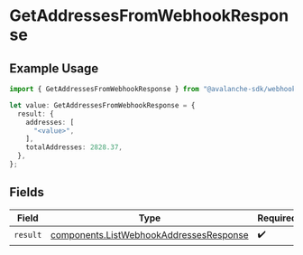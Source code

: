 # GetAddressesFromWebhookResponse

## Example Usage

```typescript
import { GetAddressesFromWebhookResponse } from "@avalanche-sdk/webhooks/models/operations";

let value: GetAddressesFromWebhookResponse = {
  result: {
    addresses: [
      "<value>",
    ],
    totalAddresses: 2828.37,
  },
};
```

## Fields

| Field                                                                                              | Type                                                                                               | Required                                                                                           | Description                                                                                        |
| -------------------------------------------------------------------------------------------------- | -------------------------------------------------------------------------------------------------- | -------------------------------------------------------------------------------------------------- | -------------------------------------------------------------------------------------------------- |
| `result`                                                                                           | [components.ListWebhookAddressesResponse](../../models/components/listwebhookaddressesresponse.md) | :heavy_check_mark:                                                                                 | N/A                                                                                                |
